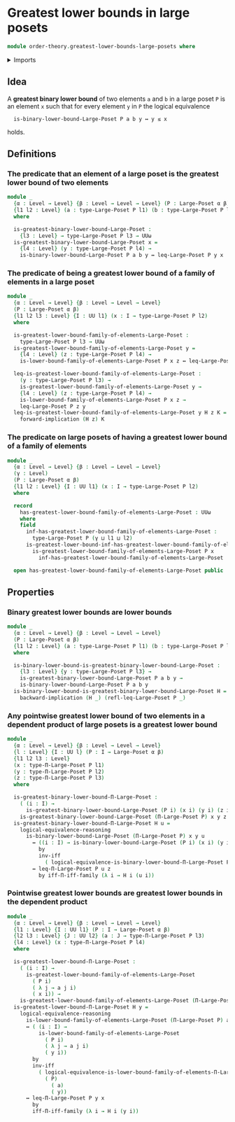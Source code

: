 # Greatest lower bounds in large posets

```agda
module order-theory.greatest-lower-bounds-large-posets where
```

<details><summary>Imports</summary>

```agda
open import foundation.logical-equivalences
open import foundation.universe-levels

open import order-theory.dependent-products-large-posets
open import order-theory.large-posets
open import order-theory.lower-bounds-large-posets
```

</details>

## Idea

A **greatest binary lower bound** of two elements `a` and `b` in a large poset
`P` is an element `x` such that for every element `y` in `P` the logical
equivalence

```text
  is-binary-lower-bound-Large-Poset P a b y ↔ y ≤ x
```

holds.

## Definitions

### The predicate that an element of a large poset is the greatest lower bound of two elements

```agda
module _
  {α : Level → Level} {β : Level → Level → Level} (P : Large-Poset α β)
  {l1 l2 : Level} (a : type-Large-Poset P l1) (b : type-Large-Poset P l2)
  where

  is-greatest-binary-lower-bound-Large-Poset :
    {l3 : Level} → type-Large-Poset P l3 → UUω
  is-greatest-binary-lower-bound-Large-Poset x =
    {l4 : Level} (y : type-Large-Poset P l4) →
    is-binary-lower-bound-Large-Poset P a b y ↔ leq-Large-Poset P y x
```

### The predicate of being a greatest lower bound of a family of elements in a large poset

```agda
module _
  {α : Level → Level} {β : Level → Level → Level}
  (P : Large-Poset α β)
  {l1 l2 l3 : Level} {I : UU l1} (x : I → type-Large-Poset P l2)
  where

  is-greatest-lower-bound-family-of-elements-Large-Poset :
    type-Large-Poset P l3 → UUω
  is-greatest-lower-bound-family-of-elements-Large-Poset y =
    {l4 : Level} (z : type-Large-Poset P l4) →
    is-lower-bound-family-of-elements-Large-Poset P x z ↔ leq-Large-Poset P z y

  leq-is-greatest-lower-bound-family-of-elements-Large-Poset :
    (y : type-Large-Poset P l3) →
    is-greatest-lower-bound-family-of-elements-Large-Poset y →
    {l4 : Level} (z : type-Large-Poset P l4) →
    is-lower-bound-family-of-elements-Large-Poset P x z →
    leq-Large-Poset P z y
  leq-is-greatest-lower-bound-family-of-elements-Large-Poset y H z K =
    forward-implication (H z) K
```

### The predicate on large posets of having a greatest lower bound of a family of elements

```agda
module _
  {α : Level → Level} {β : Level → Level → Level}
  (γ : Level)
  (P : Large-Poset α β)
  {l1 l2 : Level} {I : UU l1} (x : I → type-Large-Poset P l2)
  where

  record
    has-greatest-lower-bound-family-of-elements-Large-Poset : UUω
    where
    field
      inf-has-greatest-lower-bound-family-of-elements-Large-Poset :
        type-Large-Poset P (γ ⊔ l1 ⊔ l2)
      is-greatest-lower-bound-inf-has-greatest-lower-bound-family-of-elements-Large-Poset :
        is-greatest-lower-bound-family-of-elements-Large-Poset P x
          inf-has-greatest-lower-bound-family-of-elements-Large-Poset

  open has-greatest-lower-bound-family-of-elements-Large-Poset public
```

## Properties

### Binary greatest lower bounds are lower bounds

```agda
module _
  {α : Level → Level} {β : Level → Level → Level}
  (P : Large-Poset α β)
  {l1 l2 : Level} (a : type-Large-Poset P l1) (b : type-Large-Poset P l2)
  where

  is-binary-lower-bound-is-greatest-binary-lower-bound-Large-Poset :
    {l3 : Level} {y : type-Large-Poset P l3} →
    is-greatest-binary-lower-bound-Large-Poset P a b y →
    is-binary-lower-bound-Large-Poset P a b y
  is-binary-lower-bound-is-greatest-binary-lower-bound-Large-Poset H =
    backward-implication (H _) (refl-leq-Large-Poset P _)
```

### Any pointwise greatest lower bound of two elements in a dependent product of large posets is a greatest lower bound

```agda
module _
  {α : Level → Level} {β : Level → Level → Level}
  {l : Level} {I : UU l} (P : I → Large-Poset α β)
  {l1 l2 l3 : Level}
  (x : type-Π-Large-Poset P l1)
  (y : type-Π-Large-Poset P l2)
  (z : type-Π-Large-Poset P l3)
  where

  is-greatest-binary-lower-bound-Π-Large-Poset :
    ( (i : I) →
      is-greatest-binary-lower-bound-Large-Poset (P i) (x i) (y i) (z i)) →
    is-greatest-binary-lower-bound-Large-Poset (Π-Large-Poset P) x y z
  is-greatest-binary-lower-bound-Π-Large-Poset H u =
    logical-equivalence-reasoning
      is-binary-lower-bound-Large-Poset (Π-Large-Poset P) x y u
        ↔ ((i : I) → is-binary-lower-bound-Large-Poset (P i) (x i) (y i) (u i))
          by
          inv-iff
            ( logical-equivalence-is-binary-lower-bound-Π-Large-Poset P x y u)
        ↔ leq-Π-Large-Poset P u z
          by iff-Π-iff-family (λ i → H i (u i))
```

### Pointwise greatest lower bounds are greatest lower bounds in the dependent product

```agda
module _
  {α : Level → Level} {β : Level → Level → Level}
  {l1 : Level} {I : UU l1} (P : I → Large-Poset α β)
  {l2 l3 : Level} {J : UU l2} (a : J → type-Π-Large-Poset P l3)
  {l4 : Level} (x : type-Π-Large-Poset P l4)
  where

  is-greatest-lower-bound-Π-Large-Poset :
    ( (i : I) →
      is-greatest-lower-bound-family-of-elements-Large-Poset
        ( P i)
        ( λ j → a j i)
        ( x i)) →
    is-greatest-lower-bound-family-of-elements-Large-Poset (Π-Large-Poset P) a x
  is-greatest-lower-bound-Π-Large-Poset H y =
    logical-equivalence-reasoning
      is-lower-bound-family-of-elements-Large-Poset (Π-Large-Poset P) a y
      ↔ ( (i : I) →
          is-lower-bound-family-of-elements-Large-Poset
            ( P i)
            ( λ j → a j i)
            ( y i))
        by
        inv-iff
          ( logical-equivalence-is-lower-bound-family-of-elements-Π-Large-Poset
            ( P)
              ( a)
              ( y))
      ↔ leq-Π-Large-Poset P y x
        by
        iff-Π-iff-family (λ i → H i (y i))
```

